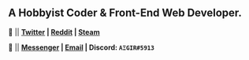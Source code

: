 ## A Hobbyist Coder & Front-End Web Developer.

:satellite: || **[Twitter](https://twitter.com/jhdcrux) | [Reddit](https://www.reddit.com/user/xAegir) | [Steam](https://steamcommunity.com/id/itsAEGIR/)**

:e-mail: || **[Messenger](https://m.me/jhdcruz) | [Email](mailto:jhdcruz00@gmail.com) | Discord: `AΞGIR#5913`**
